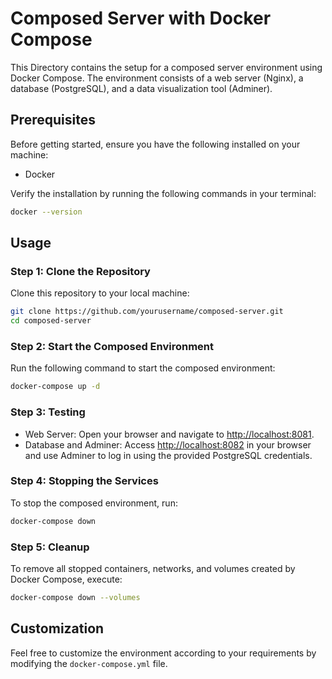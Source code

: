 # Composed Server with Docker Compose

This Directory contains the setup for a composed server environment using Docker Compose. The environment consists of a web server (Nginx), a database (PostgreSQL), and a data visualization tool (Adminer).

## Prerequisites

Before getting started, ensure you have the following installed on your machine:
- Docker

Verify the installation by running the following commands in your terminal:

```bash
docker --version
```

## Usage

### Step 1: Clone the Repository

Clone this repository to your local machine:

```bash
git clone https://github.com/yourusername/composed-server.git
cd composed-server
```

### Step 2: Start the Composed Environment

Run the following command to start the composed environment:

```bash
docker-compose up -d
```

### Step 3: Testing

- Web Server: Open your browser and navigate to [http://localhost:8081](http://localhost:8081).
- Database and Adminer: Access [http://localhost:8082](http://localhost:8082) in your browser and use Adminer to log in using the provided PostgreSQL credentials.

### Step 4: Stopping the Services

To stop the composed environment, run:

```bash
docker-compose down
```

### Step 5: Cleanup

To remove all stopped containers, networks, and volumes created by Docker Compose, execute:

```bash
docker-compose down --volumes
```

## Customization

Feel free to customize the environment according to your requirements by modifying the `docker-compose.yml` file.



